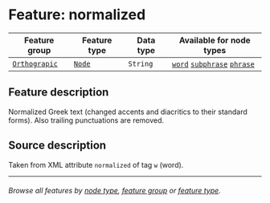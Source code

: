 # Feature: normalized

Feature group | Feature type | Data type | Available for node types
---  | --- | --- | ---
[`Orthograpic`](featuresbygroup.md#orthograpic-features) | [`Node`](featuresbyfeaturetype.md#node-features) | `String` | [`word`](featuresbynodetype.md#word-nodes) [`subphrase`](featuresbynodetype.md#subphrase-nodes) [`phrase`](featuresbynodetype.md#phrase-nodes)

## Feature description

Normalized Greek text (changed accents and diacritics to their standard forms). Also trailing punctuations are removed.

## Source description

Taken from XML attribute `normalized` of tag `w` (word).

---
###### *Browse all features by [node type](featuresbynodetype.md#readme), [feature group](featuresbygroup.md#readme) or [feature type](featuresbyfeaturetype.md#readme).*
